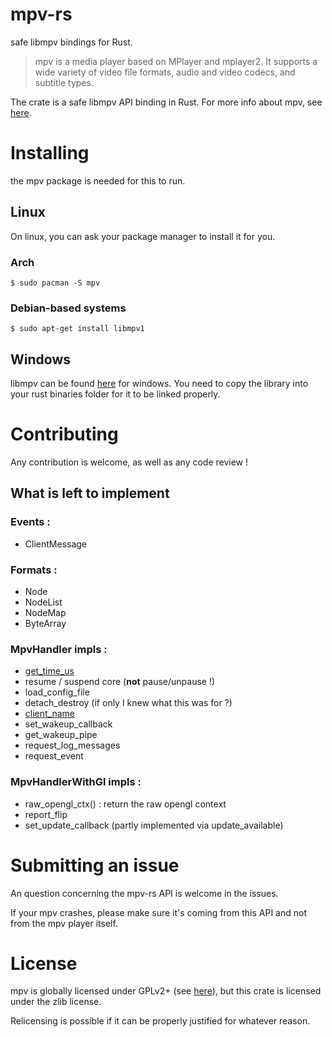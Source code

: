 
# mpv-rs

safe libmpv bindings for Rust.

> mpv is a media player based on MPlayer and mplayer2.
> It supports a wide variety of video file formats, audio and video codecs, and subtitle types.

The crate is a safe libmpv API binding in Rust. For more info about mpv,
see [here](https://github.com/mpv-player/mpv).

# Installing

the mpv package is needed for this to run.

## Linux

On linux, you can ask your package manager to install it for you.

### Arch

    $ sudo pacman -S mpv

### Debian-based systems

    $ sudo apt-get install libmpv1

## Windows

libmpv can be found [here](https://mpv.srsfckn.biz/) for windows.
You need to copy the library into your rust binaries folder for it to be
linked properly.

# Contributing

Any contribution is welcome, as well as any code review !

## What is left to implement

### Events :

* ClientMessage

### Formats :

* Node
* NodeList
* NodeMap
* ByteArray

### MpvHandler impls :

* [get_time_us](https://github.com/mpv-player/mpv/blob/master/libmpv/client.h#L537)
* resume / suspend core (**not** pause/unpause !)
* load_config_file
* detach_destroy (if only I knew what this was for ?)
* [client_name](https://github.com/mpv-player/mpv/blob/master/libmpv/client.h#L361)
* set_wakeup_callback
* get_wakeup_pipe
* request_log_messages
* request_event

### MpvHandlerWithGl impls :

* raw_opengl_ctx() : return the raw opengl context
* report_flip
* set_update_callback (partly implemented via update_available)

# Submitting an issue

An question concerning the mpv-rs API is welcome in the issues.

If your mpv crashes, please make sure it's coming from this API and not from the
 mpv player itself.

# License

mpv is globally licensed under GPLv2+
(see [here](https://github.com/mpv-player/mpv#license)), but this crate is
licensed under the zlib license.

Relicensing is possible if it can be properly justified for whatever reason.

